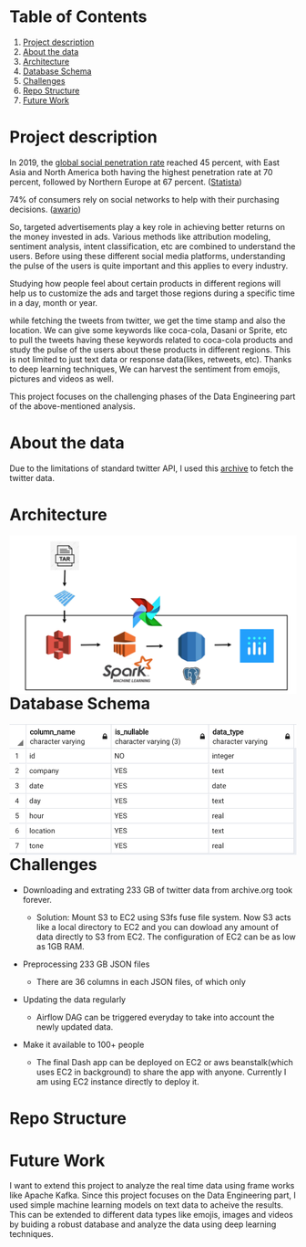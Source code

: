 # Table of Contents
1. [Project description](#Project-description)
2. [About the data](#About-the-data)
3. [Architecture](#Architecture)
4. [Database Schema](#Database-Schema)
5. [Challenges](#Challenges)
6. [Repo Structure](#Repo-Structure)
7. [Future Work](#Future-Work) 

# Project description

In 2019, the [global social penetration rate](https://www.statista.com/statistics/269615/social-network-penetration-by-region/) reached 45 percent, with East Asia and North America both having the highest penetration rate at 70 percent, followed by Northern Europe at 67 percent. ([Statista](https://www.statista.com/topics/1164/social-networks/))

74% of consumers rely on social networks to help with their purchasing decisions. ([awario](https://awario.com/blog/how-social-networks-influence-74-of-shoppers-for-their-purchasing-decisions-today/))

So, targeted advertisements play a key role in achieving better returns on the money invested in ads. Various methods like attribution modeling, sentiment analysis, intent classification, etc are combined to understand the users. Before using these different social media platforms, understanding the pulse of the users is quite important and this applies to every industry.

Studying how people feel about certain products in different regions will help us to customize the ads and target those regions during a specific time in a day, month or year.

while fetching the tweets from twitter, we get the time stamp and also the location. We can give some keywords like coca-cola, Dasani or Sprite, etc to pull the tweets having these keywords related to coca-cola products and study the pulse of the users about these products in different regions. This is not limited to just text data or response data(likes, retweets, etc). Thanks to deep learning techniques, We can harvest the sentiment from emojis, pictures and videos as well.

This project focuses on the challenging phases of the Data Engineering part of the above-mentioned analysis.

# About the data
Due to the limitations of standard twitter API, I used this [archive](https://archive.org/details/twitterstream?and%5B%5D=year%3A%222018%22) to fetch the twitter data. 

# Architecture
<img align="left" src="https://raw.githubusercontent.com/Abhinavkaitha/Data-Engineering-Capstone-Project/master/Images/Architecture.png" >

# Database Schema
<img align="left" src="https://github.com/Abhinavkaitha/Data-Engineering-Capstone-Project/blob/master/Images/DB_table.png?raw=true" >

# Challenges
- Downloading and extrating 233 GB of twitter data from archive.org took forever.
	- Solution: Mount S3 to EC2 using S3fs fuse file system. Now S3 acts like a local directory to EC2 and you can dowload any amount of data directly to S3 from EC2. The configuration of EC2 can be as low as 1GB RAM.

- Preprocessing 233 GB JSON files
    - There are 36 columns in each JSON files, of which only 

- Updating the data regularly
	- Airflow DAG can be triggered everyday to take into account the newly updated data.

- Make it available to 100+ people
	- The final Dash app can be deployed on EC2 or aws beanstalk(which uses EC2 in background) to share the app with anyone. Currently I am using EC2 instance directly to deploy it.

# Repo Structure

# Future Work

I want to extend this project to analyze the real time data using frame works like Apache Kafka. Since this project focuses on the Data Engineering part, I used simple machine learning models on text data to acheive the results. This can be extended to different data types like emojis, images and videos by buiding a robust database and analyze the data using deep learning techniques.
